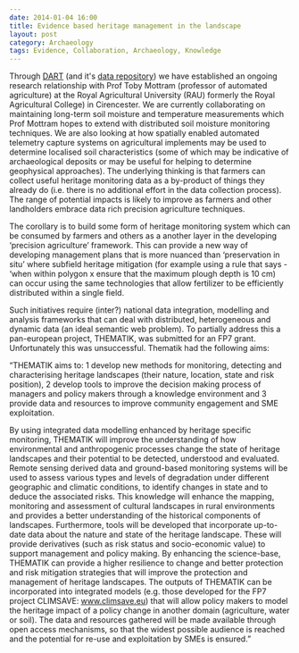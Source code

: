 ```yaml
---
date: 2014-01-04 16:00
title: Evidence based heritage management in the landscape
layout: post
category: Archaeology
tags: Evidence, Collaboration, Archaeology, Knowledge
---
```


Through [DART](http://www.dartproject.info) (and it's [data repository](http://dartportal.leeds.ac.uk)) we have established an ongoing research relationship with Prof Toby Mottram (professor of automated agriculture) at the Royal Agricultural University (RAU) formerly the Royal Agricultural College) in Cirencester. We are currently collaborating on maintaining long-term soil moisture and temperature measurements which Prof Mottram hopes to extend with distributed soil moisture monitoring techniques. We are also looking at how spatially enabled automated telemetry capture systems on agricultural implements may be used to determine localised soil characteristics (some of which may be indicative of archaeological deposits or may be useful for helping to determine geophysical approaches). The underlying thinking is that farmers can collect useful heritage monitoring data as a by-product of things they already do (i.e. there is no additional effort in the data collection process). The range of potential impacts is likely to improve as farmers and other landholders embrace data rich precision agriculture techniques. 

The corollary is to build some form of heritage monitoring system which can be consumed by farmers and others as a another layer in the developing ‘precision agriculture’ framework. This can provide a new way of developing management plans that is more nuanced than ‘preservation in situ’ where subfield heritage mitigation (for example using a rule that says - ‘when within polygon x ensure that the maximum plough depth is 10 cm) can occur using the same technologies that allow fertilizer to be efficiently distributed within a single field.

Such initiatives require (inter?) national data integration, modelling and analysis frameworks that can deal with distributed, heterogeneous and dynamic data (an ideal semantic web problem). To partially address this a pan-european project, THEMATIK, was submitted for an FP7 grant. Unfortunately this was unsuccessful. Thematik had the following aims:

“THEMATIK aims to: 
1 develop new methods for monitoring, detecting and characterising heritage landscapes (their nature, location, state and risk position),
2 develop tools to improve the decision making process of managers and policy makers through a knowledge environment and
3 provide data and resources to improve community engagement and SME exploitation. 

By using integrated data modelling enhanced by heritage specific monitoring, THEMATIK will improve the understanding of how environmental and anthropogenic processes change the state of heritage landscapes and their potential to be detected, understood and evaluated. Remote sensing derived data and ground-based monitoring systems will be used to assess various types and levels of degradation under different geographic and climatic conditions, to identify changes in state and to deduce the associated risks. This knowledge will enhance the mapping, monitoring and assessment of cultural landscapes in rural environments and provides a better understanding of the historical components of landscapes. Furthermore, tools will be developed that incorporate up-to-date data about the nature and state of the heritage landscape. These will provide derivatives (such as risk status and socio-economic value) to support management and policy making. By enhancing the science-base, THEMATIK can provide a higher resilience to change and better protection and risk mitigation strategies that will improve the protection and management of heritage landscapes. The outputs of THEMATIK can be incorporated into integrated models (e.g. those developed for the FP7 project CLIMSAVE: www.climsave.eu) that will allow policy makers to model the heritage impact of a policy change in another domain (agriculture, water or soil). The data and resources gathered will be made available through open access mechanisms, so that the widest possible audience is reached and the potential for re-use and exploitation by SMEs is ensured.”
